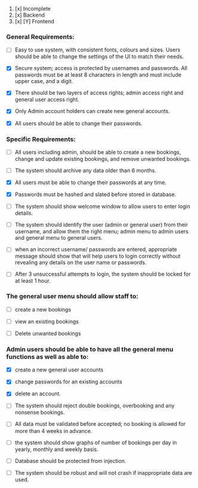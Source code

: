 1. [x] Incomplete
2. [x] Backend
3. [x] [Y] Frontend

### General Requirements:

- [ ] Easy to use system, with consistent fonts, colours and sizes. Users should be able to change the settings of the UI to match their needs.
- [X] Secure system; access is protected by usernames and passwords. All passwords must be at least 8 characters in length and must include upper case, and a digit.
- [X] There should be two layers of access rights; admin access right and general user access right.
- [X] Only Admin account holders can create new general accounts.
- [X] All users should be able to change their passwords.


### Specific Requirements:

- [ ] All users including admin, should be able to create a new bookings, change and update existing bookings, and remove unwanted bookings.
- [ ] The system should archive any data older than 6 months.
- [X] All users must be able to change their passwords at any time.
- [X] Passwords must be hashed and slated before stored in database.
- [ ] The system should show welcome window to allow users to enter login details.
- [ ] The system should identify the user (admin or general user) from their username, and allow them the right menu; admin menu to admin users and general menu to general users.
- [ ] when an incorrect username/ passwords are entered, appropriate message should show that will help users to login correctly without revealing any details on the user name or passwords.
- [ ] After 3 unsuccessful attempts to login, the system should be locked for at least 1 hour.


### The general user menu should allow staff to:

- [ ] create a new bookings
- [ ] view an existing bookings
- [ ] Delete unwanted bookings


### Admin users should be able to have all the general menu functions as well as able to:

- [X] create a new general user accounts
- [X] change passwords for an existing accounts
- [X] delete an account.

- [ ] The system should reject double bookings, overbooking and any nonsense bookings.
- [ ] All data must be validated before accepted; no booking is allowed for more than 4 weeks in advance.
- [ ] the system should show graphs of number of bookings per day in yearly, monthly and weekly basis.
- [ ] Database should be protected from injection.
- [ ] The system should be robust and will not crash if inappropriate data are used.
